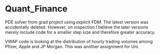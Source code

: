 # Quant_Finance
PDE solver from grad project using explicit FDM. The latest version was accidentally deleted. However, on inspection I believe the later versions merely include code for a smaller step size and therefore greater accuracy.

VWAP code is looking at the distribution of hourly trading volumes among Pfizer, Apple and JP Morgan. This was another assignment for Uni.
